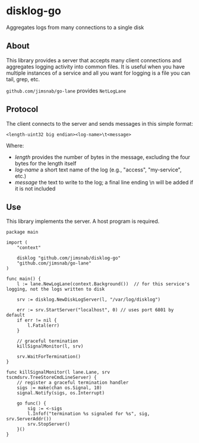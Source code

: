 # disklog-go
Aggregates logs from many connections to a single disk

## About
This library provides a server that accepts many client connections and aggregates
logging activity into common files. It is useful when you have multiple instances
of a service and all you want for logging is a file you can tail, grep, etc.

`github.com/jimsnab/go-lane` provides `NetLogLane`

## Protocol
The client connects to the server and sends messages in this simple format:

`<length-uint32 big endian><log-name>\t<message>`

Where:

* *length* provides the number of bytes in the message, excluding the four bytes for the length itself
* *log-name* a short text name of the log (e.g., "access", "my-service", etc.)
* *message* the text to write to the log; a final line ending \n will be added if it is not included

## Use
This library implements the server. A host program is required.

```
package main

import (
    "context"

	disklog "github.com/jimsnab/disklog-go"    
	"github.com/jimsnab/go-lane"    
)

func main() {
    l := lane.NewLogLane(context.Background())  // for this service's logging, not the logs written to disk

    srv := disklog.NewDiskLogServer(l, "/var/log/disklog")

    err := srv.StartServer("localhost", 0) // uses port 6801 by default
	if err != nil {
        l.Fatal(err)
	}

    // graceful termination
    killSignalMonitor(l, srv)

    srv.WaitForTermination()
}

func killSignalMonitor(l lane.Lane, srv tscmdsrv.TreeStoreCmdLineServer) {
	// register a graceful termination handler
	sigs := make(chan os.Signal, 10)
	signal.Notify(sigs, os.Interrupt)

	go func() {
		sig := <-sigs
		l.Infof("termination %s signaled for %s", sig, srv.ServerAddr())
		srv.StopServer()
	}()
}
```
